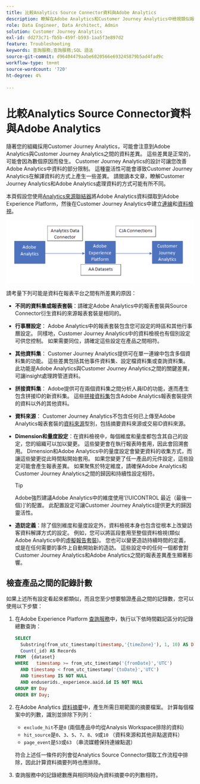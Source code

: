 ```yaml
---
title: 比較Analytics Source Connector資料與Adobe Analytics
description: 瞭解在Adobe Analytics和Customer Journey Analytics中檢視類似報表時的資料差異。
role: Data Engineer, Data Architect, Admin
solution: Customer Journey Analytics
exl-id: dd273c71-fb5b-459f-b593-1aa5f3e897d2
feature: Troubleshooting
keywords: 查詢服務;查詢服務;SQL 語法
source-git-commit: d96404479aabe6020566e693245879b5ad4fad9c
workflow-type: tm+mt
source-wordcount: '720'
ht-degree: 4%

---
```


# 比較Analytics Source Connector資料與Adobe Analytics

隨著您的組織採用Customer Journey Analytics，可能會注意到Adobe Analytics與Customer Journey Analytics之間的資料差異。 這些差異是正常的，可能會因為數個原因而發生。 Customer Journey Analytics的設計可讓您改善Adobe Analytics中資料的部分限制。 這種靈活性可能會導致Customer Journey Analytics在解譯資料的方式上產生一些差異。 請閱讀本文章，瞭解Customer Journey Analytics和Adobe Analytics處理資料的方式可能有所不同。

本頁假設您使用[Analytics來源聯結器](https://experienceleague.adobe.com/docs/experience-platform/sources/ui-tutorials/create/adobe-applications/analytics.html?lang=zh-hant)將Adobe Analytics資料擷取到Adobe Experience Platform，然後在Customer Journey Analytics中建立[連線](/help/connections/overview.md)和[資料檢視](/help/data-views/data-views.md)。

![資料透過資料連接器從 Adobe Analytics 流向 Adobe Experience Platform，並透過 CJA 連線流向 Customer Journey Analytics。](assets/compare.png)

請考量下列可能是資料在報表平台之間有所差異的原因：

* **不同的資料集或報表套裝**：請確定Adobe Analytics中的報表套裝與Source Connector衍生資料的來源報表套裝是相同的。
* **行事曆設定**： Adobe Analytics中的報表套裝包含您可設定的時區和其他行事曆設定。 同樣地，Customer Journey Analytics中的資料檢視也有個別設定可供您控制。 如果需要同位，請確定這些設定在產品之間相符。
* **其他資料集**： Customer Journey Analytics提供可在單一連線中包含多個資料集的功能。 這些差異包括其他事件資料集、設定檔資料集或查詢資料集。 此功能是Adobe Analytics與Customer Journey Analytics之間的關鍵差異，可讓insight處理跨管道資料。
* **拼接資料集**： Adobe提供可在兩個資料集之間分析人員ID的功能，進而產生包含拼接ID的新資料集。 這些[拼接資料集](/help/stitching/overview.md)包含Adobe Analytics報表套裝提供的資料以外的其他資料。
* **資料來源**： Customer Journey Analytics不包含任何已上傳至Adobe Analytics報表套裝的[資料來源](https://experienceleague.adobe.com/zh-hant/docs/analytics/import/data-sources/overview)型別，包括摘要資料來源或交易ID資料來源。
* **Dimension和量度設定**：在資料檢視中，每個維度和量度都包含其自己的設定，您的組織可以加以變更。 這些變更會在執行報表時套用，因此會回溯套用。 Dimension和Adobe Analytics中的量度設定會變更資料的收集方式，而讓這些變更從此時間點開始套用。 如果您變更了任一產品的元件設定，這些設定可能會產生報表差異。 如果聚焦於特定維度，請確保Adobe Analytics和Customer Journey Analytics之間的歸因和持續性設定相符。

  >[!TIP]
  >
  >Adobe強烈建議Adobe Analytics中的維度使用&#39;[!UICONTROL 最近（最後一個）]&#39;的配置。 此配置設定可讓Customer Journey Analytics提供更大的歸因靈活性。

* **造訪定義**：除了個別維度和量度設定外，資料檢視本身也包含從根本上改變訪客資料解譯方式的設定。 例如，您可以將區段套用至整個資料檢視(類似Adobe Analytics中的[虛擬報告套裝](https://experienceleague.adobe.com/zh-hant/docs/analytics/components/virtual-report-suites/vrs-about))。 您也可以變更造訪持續時間的定義，或是在任何需要的事件上自動開始新的造訪。 這些設定中的任何一個都會對Customer Journey Analytics和Adobe Analytics之間的報表差異產生顯著影響。

## 檢查產品之間的記錄計數

如果上述所有設定看起來都類似，而且您至少想要驗證產品之間的記錄數，您可以使用以下步驟：

1. 在Adobe Experience Platform [查詢服務](https://experienceleague.adobe.com/zh-hant/docs/experience-platform/query/home)中，執行以下依時間戳記區分的記錄總數查詢：

   ```sql
   SELECT
     Substring(from_utc_timestamp(timestamp,'{timeZone}'), 1, 10) AS Day,
     Count(_id) AS Records
   FROM  {dataset}
   WHERE   timestamp >= from_utc_timestamp('{fromDate}','UTC')
     AND timestamp < from_utc_timestamp('{toDate}','UTC')
     AND timestamp IS NOT NULL
     AND enduserids._experience.aaid.id IS NOT NULL
   GROUP BY Day
   ORDER BY Day;
   ```

1. 在Adobe Analytics [資料摘要](https://experienceleague.adobe.com/zh-hant/docs/analytics/export/analytics-data-feed/data-feed-overview)中，產生所需日期範圍的摘要檔案。 計算每個檔案中的列數，識別並排除下列列：

   * `exclude_hit`不是`0` (兩個產品中均從Analysis Workspace排除的資料)
   * `hit_source`是`0`、`3`、`5`、`7`、`8`、`9`或`10` （資料來源和其他非點選資料）
   * `page_event`是`53`或`63` （串流媒體保持連線點選）

   符合上述任一條件的列會從Analytics Source Connector擷取工作流程中排除，因此計算資料摘要列時也應排除。

1. 查詢服務中的記錄總數應與相同時段內資料摘要中的列數相符。
